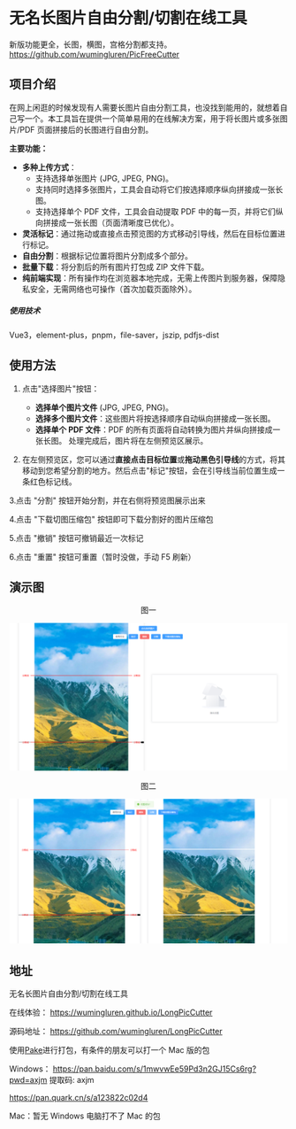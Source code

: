 # 无名长图片自由分割/切割在线工具

新版功能更全，长图，横图，宫格分割都支持。
https://github.com/wumingluren/PicFreeCutter

## 项目介绍

在网上闲逛的时候发现有人需要长图片自由分割工具，也没找到能用的，就想着自己写一个。本工具旨在提供一个简单易用的在线解决方案，用于将长图片或多张图片/PDF 页面拼接后的长图进行自由分割。

**主要功能：**

- **多种上传方式**：
  - 支持选择单张图片 (JPG, JPEG, PNG)。
  - 支持同时选择多张图片，工具会自动将它们按选择顺序纵向拼接成一张长图。
  - 支持选择单个 PDF 文件，工具会自动提取 PDF 中的每一页，并将它们纵向拼接成一张长图（页面清晰度已优化）。
- **灵活标记**：通过拖动或直接点击预览图的方式移动引导线，然后在目标位置进行标记。
- **自由分割**：根据标记位置将图片分割成多个部分。
- **批量下载**：将分割后的所有图片打包成 ZIP 文件下载。
- **纯前端实现**：所有操作均在浏览器本地完成，无需上传图片到服务器，保障隐私安全，无需网络也可操作（首次加载页面除外）。

##### 使用技术

Vue3，element-plus，pnpm，file-saver，jszip, pdfjs-dist

## 使用方法

1.  点击"选择图片"按钮：

    - **选择单个图片文件** (JPG, JPEG, PNG)。
    - **选择多个图片文件**：这些图片将按选择顺序自动纵向拼接成一张长图。
    - **选择单个 PDF 文件**：PDF 的所有页面将自动转换为图片并纵向拼接成一张长图。
      处理完成后，图片将在左侧预览区展示。

2.  在左侧预览区，您可以通过**直接点击目标位置**或**拖动黑色引导线**的方式，将其移动到您希望分割的地方。然后点击"标记"按钮，会在引导线当前位置生成一条红色标记线。

3.点击 "分割" 按钮开始分割，并在右侧将预览图展示出来

4.点击 "下载切图压缩包" 按钮即可下载分割好的图片压缩包

5.点击 "撤销" 按钮可撤销最近一次标记

6.点击 "重置" 按钮可重置（暂时没做，手动 F5 刷新）

## 演示图

<center> 图一 </center>

![图一](./演示图/图一.jpg)

<center> 图二 </center>

![图二](./演示图/图二.jpg)

## 地址

无名长图片自由分割/切割在线工具

在线体验：
https://wumingluren.github.io/LongPicCutter

源码地址：
https://github.com/wumingluren/LongPicCutter

使用[Pake](https://github.com/tw93/Pake)进行打包，有条件的朋友可以打一个 Mac 版的包

Windows：
https://pan.baidu.com/s/1mwvwEe59Pd3n2GJ15Cs6rg?pwd=axjm 提取码: axjm

https://pan.quark.cn/s/a123822c02d4

Mac：暂无 Windows 电脑打不了 Mac 的包
